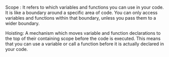 Scope :
It refers to which variables and functions you can use in your code. It is like a boundary around a specific area of code. You can only access variables and functions within that boundary, unless you pass them to a wider boundary.

Hoisting:
A mechanism which moves variable and function declarations to the top of their containing scope before the code is executed. This means that you can use a variable or call a function before it is actually declared in your code. 